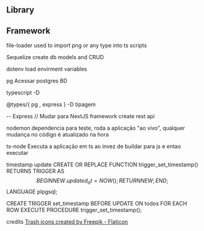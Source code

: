## Library

## Framework

file-loader 
    used to import png or any type into ts scripts

Sequelize
    create db models and CRUD

dotenv
    load envirment variables

pg 
    Acessar postgres BD

typescript -D

@types/{ pg , express } -D
    tipagem 
    
--
Express // Mudar para NextJS
    framework
    create rest api 

nodemon
    dependencia para teste, roda a aplicação "ao vivo", qualquer mudança no código é atualizado na hora

ts-node
    Executa a aplicação em ts ao invez de buildar para js e entao executar


timestamp update
CREATE OR REPLACE FUNCTION trigger_set_timestamp()
RETURNS TRIGGER AS $$
BEGIN
  NEW.updated_at = NOW();
  RETURN NEW;
END;
$$ LANGUAGE plpgsql;

CREATE TRIGGER set_timestamp
BEFORE UPDATE ON todos
FOR EACH ROW
EXECUTE PROCEDURE trigger_set_timestamp();

credits
<a href="https://www.flaticon.com/free-icons/trash" title="trash icons">Trash icons created by Freepik - Flaticon</a>
